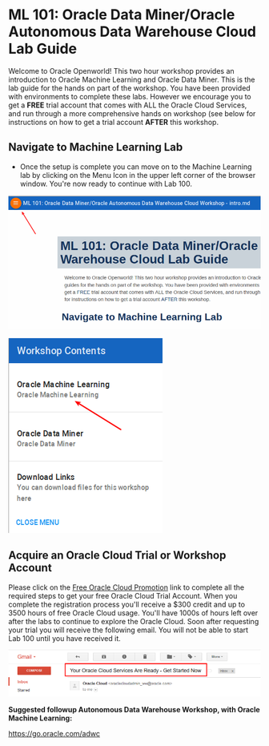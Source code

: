 # ML 101: Oracle Data Miner/Oracle Autonomous Data Warehouse Cloud Lab Guide

Welcome to Oracle Openworld!  This two hour workshop provides an introduction to Oracle Machine Learning and Oracle Data Miner.  This is the lab guide for the hands on part of the workshop.  You have been provided with environments to complete these labs.  However we encourage you to get a **FREE** trial account that comes with ALL the Oracle Cloud Services, and run through a more comprehensive hands on workshop (see below for instructions on how to get a trial account **AFTER** this workshop.

## Navigate to Machine Learning Lab

- Once the setup is complete you can move on to the Machine Learning lab by clicking on the Menu Icon in the upper left corner of the browser window. You're now ready to continue with Lab 100.

![](images/workshopmenu1.png)

![](images/workshopmenu2.png) 

## Acquire an Oracle Cloud Trial or Workshop Account

Please click on the [Free Oracle Cloud Promotion](https://myservices.us.oraclecloud.com/mycloud/signup?language=en&sourceType=:ex:tb:::RC_NAMK180723P00029:RedshiftADWC_HOL&SC=:ex:tb:::RC_NAMK180723P00029:RedshiftADWC_HOL&pcode=NAMK180723P00029) link to complete all the required steps to get your free Oracle Cloud Trial Account. When you complete the registration process you'll receive a $300 credit and up to 3500 hours of free Oracle Cloud usage. You'll have 1000s of hours left over after the labs to continue to explore the Oracle Cloud.  Soon after requesting your trial you will receive the following email. You will not be able to start Lab 100 until you have received it.

![](images/trial.png)

**Suggested followup Autonomous Data Warehouse Workshop, with Oracle Machine Learning:**

https://go.oracle.com/adwc


